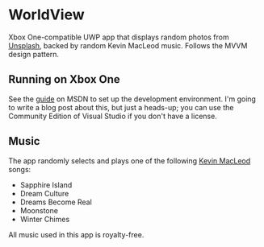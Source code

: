 # WorldView

Xbox One-compatible UWP app that displays random photos from [Unsplash](https://unsplash.com/), backed by random Kevin MacLeod music. Follows the MVVM design pattern.


## Running on Xbox One

See the [guide](https://msdn.microsoft.com/en-us/windows/uwp/xbox-apps/getting-started) on MSDN to set up the development environment. I'm going to write a blog post about this, but just a heads-up; you can use the Community Edition of Visual Studio if you don't have a license.


## Music

The app randomly selects and plays one of the following [Kevin MacLeod](https://incompetech.com/) songs:

* Sapphire Island
* Dream Culture
* Dreams Become Real
* Moonstone
* Winter Chimes

All music used in this app is royalty-free.

